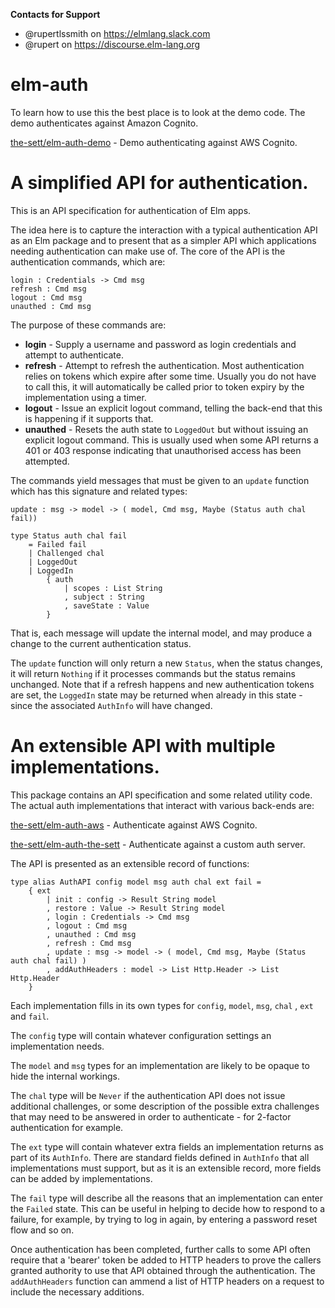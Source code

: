 **Contacts for Support**
- @rupertlssmith on https://elmlang.slack.com
- @rupert on https://discourse.elm-lang.org

# elm-auth

To learn how to use this the best place is to look at the demo code. The demo authenticates against Amazon Cognito.

[the-sett/elm-auth-demo](https://github.com/the-sett/elm-auth-demo) - Demo authenticating against AWS Cognito.

# A simplified API for authentication.

This is an API specification for authentication of Elm apps.

The idea here is to capture the interaction with a typical authentication API as an Elm package and to present that as a simpler API which applications needing authentication can make use of. The core of the API is the authentication commands, which are:

```
login : Credentials -> Cmd msg
refresh : Cmd msg
logout : Cmd msg
unauthed : Cmd msg
```

The purpose of these commands are:

* **login** - Supply a username and password as login credentials and attempt to authenticate.
* **refresh** - Attempt to refresh the authentication. Most authentication relies on tokens which expire after some time. Usually you do not have to call this, it will automatically be called prior to token expiry by the implementation using a timer.
* **logout** - Issue an explicit logout command, telling the back-end that this is happening if it supports that.
* **unauthed** - Resets the auth state to `LoggedOut` but without issuing an explicit logout command. This is usually used when some API returns a 401 or 403 response indicating that unauthorised access has been attempted.

The commands yield messages that must be given to an `update` function which has this signature and related types:

```
update : msg -> model -> ( model, Cmd msg, Maybe (Status auth chal fail))

type Status auth chal fail
    = Failed fail
    | Challenged chal
    | LoggedOut
    | LoggedIn
        { auth
            | scopes : List String
            , subject : String
            , saveState : Value
        }
```

That is, each message will update the internal model, and may produce a change to the current authentication status.

The `update` function will only return a new `Status`, when the status changes, it will return `Nothing` if it processes commands but the status remains unchanged. Note that if a refresh happens and new authentication tokens are set, the `LoggedIn` state may be returned when already in this state - since the associated `AuthInfo` will have changed.

# An extensible API with multiple implementations.

This package contains an API specification and some related utility code. The actual auth implementations that interact with various back-ends are:

[the-sett/elm-auth-aws](https://github.com/the-sett/elm-auth-aws) - Authenticate against AWS Cognito.

[the-sett/elm-auth-the-sett](https://github.com/the-sett/elm-auth-the-sett) - Authenticate against a custom auth server.

The API is presented as an extensible record of functions:

```
type alias AuthAPI config model msg auth chal ext fail =
    { ext
        | init : config -> Result String model
        , restore : Value -> Result String model
        , login : Credentials -> Cmd msg
        , logout : Cmd msg
        , unauthed : Cmd msg
        , refresh : Cmd msg
        , update : msg -> model -> ( model, Cmd msg, Maybe (Status auth chal fail) )
        , addAuthHeaders : model -> List Http.Header -> List Http.Header
    }
```

Each implementation fills in its own types for `config`, `model`, `msg`, `chal` , `ext` and `fail`.

The `config` type will contain whatever configuration settings an implementation needs.

The `model` and `msg` types for an implementation are likely to be opaque to hide the internal workings.

The `chal` type will be `Never` if the authentication API does not issue additional challenges, or some description of the possible extra challenges that may need to be answered in order to authenticate - for 2-factor authentication for example.

The `ext` type will contain whatever extra fields an implementation returns as part of its `AuthInfo`. There are standard fields defined in `AuthInfo` that all implementations must support, but as it is an extensible record, more fields can be added by implementations.

The `fail` type will describe all the reasons that an implementation can enter the `Failed` state. This can be useful in helping to decide how to respond to a failure, for example, by trying to log in again, by entering a password reset flow and so on.

Once authentication has been completed, further calls to some API often require that a 'bearer' token be added to HTTP headers to prove the callers granted authority to use that API obtained through the authentication. The `addAuthHeaders` function can ammend a list of HTTP headers on a request to include the necessary additions.
